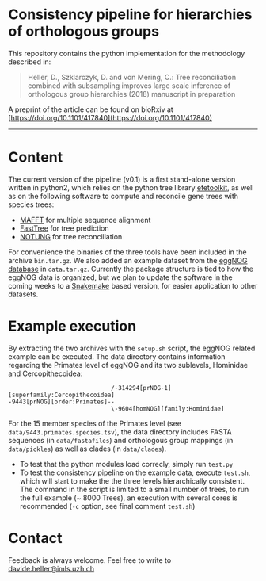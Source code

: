 # Consistency pipeline for hierarchies of orthologous groups

This repository contains the python implementation for the methodology described in:

> Heller, D., Szklarczyk, D. and von Mering, C.: Tree reconciliation combined with subsampling improves large scale inference of orthologous group hierarchies (2018) manuscript in preparation

A preprint of the article can be found on bioRxiv at [https://doi.org/10.1101/417840](https://doi.org/10.1101/417840)

---

# Content

The current version of the pipeline (v0.1) is a first stand-alone version written in python2, which relies on the python tree library [etetoolkit](http://etetoolkit.org), as well as on the following software to compute and reconcile gene trees with species trees:

- [MAFFT](https://mafft.cbrc.jp/alignment/software/linuxportable.html) for multiple sequence alignment
- [FastTree](http://www.microbesonline.org/fasttree/#Install) for tree prediction
- [NOTUNG](http://www.cs.cmu.edu/~durand/Notung/) for tree reconciliation

For convenience the binaries of the three tools have been included in the archive `bin.tar.gz`. We also added an example dataset from the [eggNOG database](http://eggnog.embl.de) in `data.tar.gz`. Currently the package structure is tied to how the eggNOG data is organized, but we plan to update the software in the coming weeks to a [Snakemake](https://snakemake.readthedocs.io/en/stable/) based version, for easier application to other datasets.

# Example execution

By extracting the two archives with the `setup.sh` script, the eggNOG related example can be executed. The data directory contains information regarding the Primates level of eggNOG and its two sublevels, Hominidae and Cercopithecoidea:

```
                             /-314294[prNOG-1][superfamily:Cercopithecoidea]
-9443[prNOG][order:Primates]--
                             \-9604[homNOG][family:Hominidae]
```

For the 15 member species of the Primates level (see `data/9443.primates.species.tsv`), the data directory includes FASTA sequences (in `data/fastafiles`) and orthologous group mappings (in `data/pickles`) as well as clades (in `data/clades`). 

- To test that the python modules load correcly, simply run `test.py`
- To test the consistency pipeline on the example data, execute `test.sh`, which will start to make the the three levels hierarchically consistent. The command in the script is limited to a small number of trees, to run the full example (~ 8000 Trees), an execution with several cores is recommended (`-c` option, see final comment `test.sh`)

# Contact

Feedback is always welcome. Feel free to write to davide.heller@imls.uzh.ch
